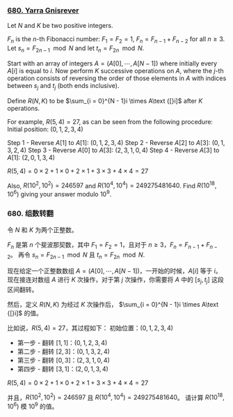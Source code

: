 ### [680. Yarra Gnisrever](https://projecteuler.net/problem=680)

Let $N$ and $K$ be two positive integers.

$F_n$ is the $n$-th Fibonacci number: $F_1 = F_2 = 1$, $F_n = F_{n - 1} + F_{n - 2}$ for all $n \geq 3$.
Let $s_n = F_{2n - 1} \mod N$ and let $t_n = F_{2n} \mod N$.

Start with an array of integers $A = (A[0], \cdots, A[N - 1])$ where initially every $A\text{[}i]$ is equal to $i$.
Now perform $K$ successive operations on $A$, where the $j$-th operation consists of reversing the order of those elements in $A$ with indices between $s_j$ and $t_j$ (both ends inclusive).

Define $R(N,K)$ to be $\sum_{i = 0}^{N - 1}i \times A\text {[}i]$ after $K$ operations.

For example, $R(5, 4) = 27$, as can be seen from the following procedure:
Initial position: $(0, 1, 2, 3, 4)$

Step 1 - Reverse $A[1]$ to $A[1]$: $(0, 1, 2, 3, 4)$
Step 2 - Reverse $A[2]$ to $A[3]$: $(0, 1, 3, 2, 4)$
Step 3 - Reverse $A[0]$ to $A[3]$: $(2, 3, 1, 0, 4)$
Step 4 - Reverse $A[3]$ to $A[1]$: $(2, 0, 1, 3, 4)$

$R(5, 4) = 0 \times 2 + 1 \times 0 + 2 \times 1 + 3 \times 3 + 4 \times 4 = 27$

Also, $R(10^2, 10^2) = 246597$ and $R(10^4, 10^4) = 249275481640$.
Find $R(10^{18}, 10^6)$ giving your answer modulo $10^9$.

### 680. 组数转翻

令 $N$ 和 $K$ 为两个正整数。

$F_n$ 是第 $n$ 个斐波那契数，其中 $F_1 = F_2 = 1$，且对于 $n \geq 3$，$F_n = F_{n - 1} + F_{n - 2}$。
再令 $s_n = F_{2n - 1} \mod N$ 且 $t_n = F_{2n} \mod N$.

现在给定一个正整数数组 $A = (A[0], \cdots, A[N - 1])$，一开始的时候，$A\text{[}i]$ 等于 $i$。
现在接连对数组 $A$ 进行 $K$ 次操作，对于第 $j$ 次操作，你需要将 $A$ 中的 $[s_j, t_j]$ 这段区间翻转。 

然后，定义 $R(N,K)$ 为经过 $K$ 次操作后， $\sum_{i = 0}^{N - 1}i \times A\text {[}i]$ 的值。

比如说，$R(5, 4) = 27$，其过程如下：
初始位置：$(0, 1, 2, 3, 4)$

- 第一步 - 翻转 $[1,1]$：$(0, 1, 2, 3, 4)$
- 第二步 - 翻转 $[2,3]$：$(0, 1, 3, 2, 4)$
- 第三步 - 翻转 $[0,3]$：$(2, 3, 1, 0, 4)$
- 第四步 - 翻转 $[3,1]$：$(2, 0, 1, 3, 4)$

$R(5, 4) = 0 \times 2 + 1 \times 0 + 2 \times 1 + 3 \times 3 + 4 \times 4 = 27$

并且，$R(10^2, 10^2) = 246597$ 且 $R(10^4, 10^4) = 249275481640$。
请计算 $R(10^{18}, 10^6)$ 模 $10^9$ 的值。

